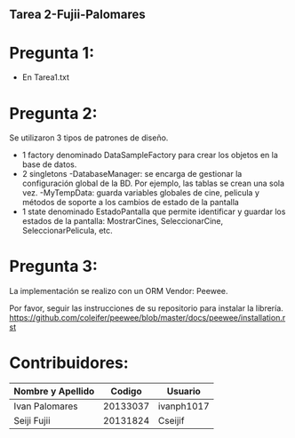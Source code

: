 ## Tarea 2-Fujii-Palomares

# Pregunta 1: 
- En Tarea1.txt

# Pregunta 2:
Se utilizaron 3 tipos de patrones de diseño. 
- 1 factory denominado DataSampleFactory para crear los objetos en la base de datos. 
- 2 singletons
  -DatabaseManager: se encarga de gestionar la configuración global de la BD. Por ejemplo, las tablas se crean una sola vez.
  -MyTempData: guarda variables globales de cine, pelicula y métodos de soporte a los cambios de estado de la pantalla
- 1 state denominado EstadoPantalla que permite identificar y guardar los estados de la pantalla: MostrarCines, SeleccionarCine, SeleccionarPelicula, etc.

# Pregunta 3:
La implementación se realizo con un ORM Vendor: Peewee.

Por favor, seguir las instrucciones de su repositorio para instalar la librería.
https://github.com/coleifer/peewee/blob/master/docs/peewee/installation.rst


# Contribuidores:
|Nombre y Apellido        |     Codigo     |     Usuario    |
|-------------------------|----------------|----------------|
|Ivan Palomares           |    20133037    |   ivanph1017   |
|Seiji Fujii              |    20131824    |    Cseijif     |

